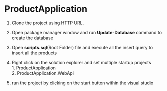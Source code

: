 # ProductApplication


1) Clone the project using HTTP URL. </br>
2) Open package manager window and run **Update-Database** command to create the database</br>
3) Open **scripts.sql**(Root Folder) file and execute all the insert query to insert all the products</br>
4) Right click on the solution explorer and set multiple startup projects</br>
       1. ProductApplication</br>
       2. ProductApplication.WebApi</br>
  
5) run the project by clicking on the start button within the visual studio</br>
